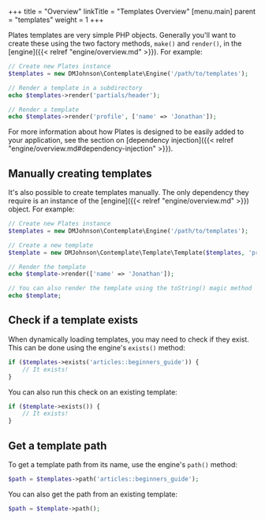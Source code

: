 +++
title = "Overview"
linkTitle = "Templates Overview"
[menu.main]
parent = "templates"
weight = 1
+++

Plates templates are very simple PHP objects. Generally you'll want to create these using the two factory methods, `make()` and `render()`, in the [engine]({{< relref "engine/overview.md" >}}). For example:

~~~ php
// Create new Plates instance
$templates = new DMJohnson\Contemplate\Engine('/path/to/templates');

// Render a template in a subdirectory
echo $templates->render('partials/header');

// Render a template
echo $templates->render('profile', ['name' => 'Jonathan']);
~~~

For more information about how Plates is designed to be easily added to your application, see the section on [dependency injection]({{< relref "engine/overview.md#dependency-injection" >}}).

## Manually creating templates

It's also possible to create templates manually. The only dependency they require is an instance of the [engine]({{< relref "engine/overview.md" >}}) object. For example:

~~~ php
// Create new Plates instance
$templates = new DMJohnson\Contemplate\Engine('/path/to/templates');

// Create a new template
$template = new DMJohnson\Contemplate\Template\Template($templates, 'profile');

// Render the template
echo $template->render(['name' => 'Jonathan']);

// You can also render the template using the toString() magic method
echo $template;
~~~

## Check if a template exists

When dynamically loading templates, you may need to check if they exist. This can be done using the engine's `exists()` method:

~~~ php
if ($templates->exists('articles::beginners_guide')) {
    // It exists!
}
~~~

You can also run this check on an existing template:

~~~ php
if ($template->exists()) {
    // It exists!
}
~~~

## Get a template path

To get a template path from its name, use the engine's `path()` method:

~~~ php
$path = $templates->path('articles::beginners_guide');
~~~

You can also get the path from an existing template:

~~~ php
$path = $template->path();
~~~
